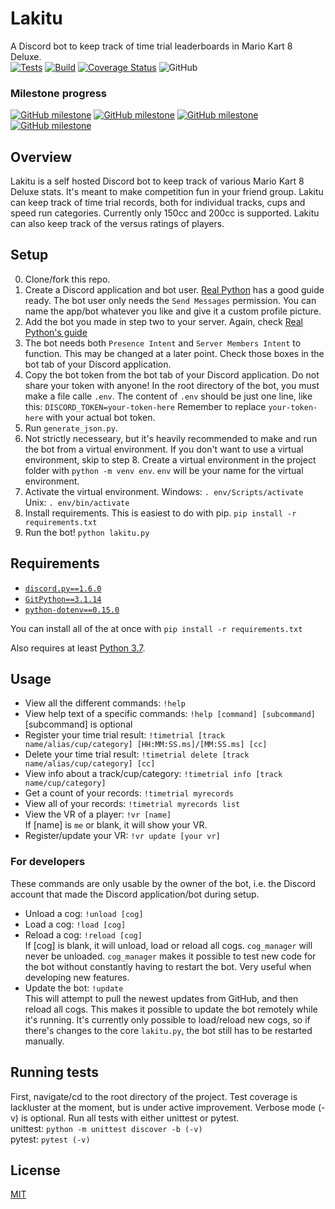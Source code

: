 # Lakitu
A Discord bot to keep track of time trial leaderboards in Mario Kart 8 Deluxe.\
[![Tests](https://github.com/LaiAlexander/Lakitu/actions/workflows/tests.yml/badge.svg)](https://github.com/LaiAlexander/Lakitu/actions/workflows/tests.yml)
[![Build](https://github.com/LaiAlexander/Lakitu/actions/workflows/build.yml/badge.svg)](https://github.com/LaiAlexander/Lakitu/actions/workflows/build.yml)
[![Coverage Status](https://coveralls.io/repos/github/LaiAlexander/Lakitu/badge.svg?branch=main)](https://coveralls.io/github/LaiAlexander/Lakitu?branch=main)
![GitHub](https://img.shields.io/github/license/LaiAlexander/Lakitu)

### Milestone progress
[![GitHub milestone](https://img.shields.io/github/milestones/progress-percent/LaiAlexander/Lakitu/1)](https://github.com/LaiAlexander/Lakitu/milestone/1)
[![GitHub milestone](https://img.shields.io/github/milestones/progress-percent/LaiAlexander/Lakitu/2)](https://github.com/LaiAlexander/Lakitu/milestone/2)
[![GitHub milestone](https://img.shields.io/github/milestones/progress-percent/LaiAlexander/Lakitu/3)](https://github.com/LaiAlexander/Lakitu/milestone/3)
[![GitHub milestone](https://img.shields.io/github/milestones/progress-percent/LaiAlexander/Lakitu/4)](https://github.com/LaiAlexander/Lakitu/milestone/4)

## Overview
Lakitu is a self hosted Discord bot to keep track of various Mario Kart 8 Deluxe stats. It's meant to make competition fun in your friend group. Lakitu can keep track of time trial records, both for individual tracks, cups and speed run categories. Currently only 150cc and 200cc is supported. Lakitu can also keep track of the versus ratings of players.

## Setup
0. Clone/fork this repo.
1. Create a Discord application and bot user. [Real Python](https://realpython.com/how-to-make-a-discord-bot-python/#creating-an-application) has a good guide ready. The bot user only needs the `Send Messages` permission. You can name the app/bot whatever you like and give it a custom profile picture.
2. Add the bot you made in step two to your server. Again, check [Real Python's guide](https://realpython.com/how-to-make-a-discord-bot-python/#adding-a-bot-to-a-guild)
3. The bot needs both `Presence Intent` and `Server Members Intent` to function. This may be changed at a later point. Check those boxes in the bot tab of your Discord application.
4. Copy the bot token from the bot tab of your Discord application. Do not share your token with anyone! In the root directory of the bot, you must make a file calle `.env`. The content of `.env` should be just one line, like this:
`DISCORD_TOKEN=your-token-here`
Remember to replace `your-token-here` with your actual bot token.
5. Run `generate_json.py`. 
6. Not strictly necesseary, but it's heavily recommended to make and run the bot from a virtual environment. If you don't want to use a virtual environment, skip to step 8.
Create a virtual environment in the project folder with `python -m venv env`. `env` will be your name for the virtual environment. 
7. Activate the virtual environment. 
Windows: `. env/Scripts/activate`
Unix: `. env/bin/activate`
8. Install requirements. This is easiest to do with pip. `pip install -r requirements.txt`
9. Run the bot! `python lakitu.py`


## Requirements
* [`discord.py==1.6.0`](https://github.com/Rapptz/discord.py)
* [`GitPython==3.1.14`](https://github.com/gitpython-developers/GitPython)
* [`python-dotenv==0.15.0`](https://github.com/theskumar/python-dotenv)

You can install all of the at once with `pip install -r requirements.txt`

Also requires at least [Python 3.7](https://www.python.org/downloads/).

## Usage
* View all the different commands: `!help`
* View help text of a specific commands: `!help [command] [subcommand]`\
[subcommand] is optional
* Register your time trial result: `!timetrial [track name/alias/cup/category] [HH:MM:SS.ms]/[MM:SS.ms] [cc]`
* Delete your time trial result: `!timetrial delete [track name/alias/cup/category] [cc]`
* View info about a track/cup/category: `!timetrial info [track name/cup/category]`
* Get a count of your records: `!timetrial myrecords`
* View all of your records: `!timetrial myrecords list`
* View the VR of a player: `!vr [name]`\
If [name] is `me` or blank, it will show your VR.
* Register/update your VR:
`!vr update [your vr]`

### For developers
These commands are only usable by the owner of the bot, i.e. the Discord account that made the Discord application/bot during setup.
* Unload a cog: `!unload [cog]`
* Load a cog: `!load [cog]`
* Reload a cog: `!reload [cog]`\
If [cog] is blank, it will unload, load or reload all cogs. `cog_manager` will never be unloaded. `cog_manager` makes it possible to test new code for the bot without constantly having to restart the bot. Very useful when developing new features.
* Update the bot: `!update`\
This will attempt to pull the newest updates from GitHub, and then reload all cogs. This makes it possible to update the bot remotely while it's running. It's currently only possible to load/reload new cogs, so if there's changes to the core `lakitu.py`, the bot still has to be restarted manually.

## Running tests
First, navigate/cd to the root directory of the project. Test coverage is lackluster at the moment, but is under active improvement. Verbose mode (-v) is optional.
Run all tests with either unittest or pytest.\
unittest: `python -m unittest discover -b (-v)`\
pytest: `pytest (-v)`

## License
[MIT](https://choosealicense.com/licenses/mit/)